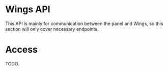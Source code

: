 # Wings API
This API is mainly for communication between the panel and Wings, so this section will only cover necessary endpoints.

# Access
TODO.
